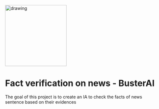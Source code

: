 <img src="https://pbs.twimg.com/profile_images/1126981606533672960/H4NiVXXg.jpg" alt="drawing" width="200"/>

# Fact verification on news - BusterAI
The goal of this project is to create an IA to check the facts of news sentence based on their evidences
